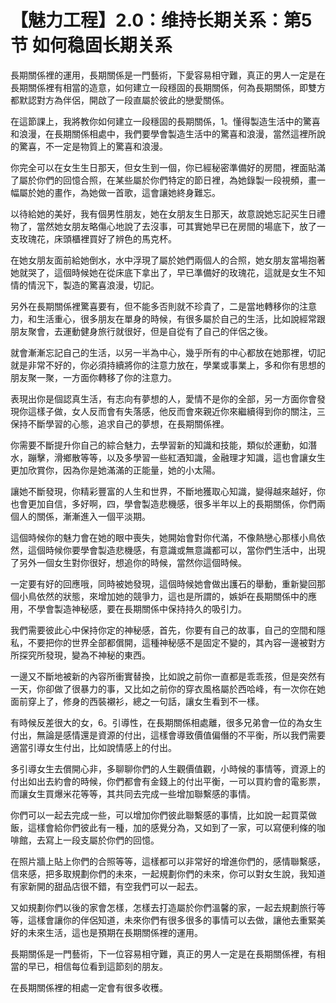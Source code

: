 # 【魅力工程】2.0：维持长期关系：第5节 如何稳固长期关系

長期關係裡的運用，長期關係是一門藝術，下愛容易相守難，真正的男人一定是在長期關係裡有相當的造意，如何建立一段穩固的長期關係，何為長期關係，即雙方都默認對方為伴侶，開啟了一段直屬於彼此的戀愛關係。

在這節課上，我將教你如何建立一段穩固的長期關係，1。懂得製造生活中的驚喜和浪漫，在長期關係相處中，我們要學會製造生活中的驚喜和浪漫，當然這裡所說的驚喜，不一定是物質上的驚喜和浪漫。

你完全可以在女生生日那天，但女生到一個，你已經秘密準備好的房間，裡面貼滿了屬於你們的回憶合照，在某些屬於你們特定的節日裡，為她錄製一段視頻，畫一幅屬於她的畫作，為她做一首歌，這會讓她終身難忘。

以待給她的美好，我有個男性朋友，她在女朋友生日那天，故意說她忘記买生日禮物了，當然她女朋友略傷心地說了去沒事，可其實她早已在房間的場底下，放了一支玫瑰花，床頭櫃裡買好了辨色的馬克杯。

在她女朋友面前給她倒水，水中浮現了屬於她們兩個人的合照，她女朋友當場抱著她就哭了，這個時候她在從床底下拿出了，早已準備好的玫瑰花，這就是女生不知情的情況下，製造的驚喜浪漫，切記。

另外在長期關係裡驚喜要有，但不能多否則就不珍貴了，二是當地轉移你的注意力，和生活重心，很多朋友在單身的時候，有很多屬於自己的生活，比如說經常跟朋友聚會，去運動健身旅行就很好，但是自從有了自己的伴侶之後。

就會漸漸忘記自己的生活，以另一半為中心，幾乎所有的中心都放在她那裡，切記就是非常不好的，你必須持續將你的注意力放在，學業或事業上，多和你有思想的朋友聚一聚，一方面你轉移了你的注意力。

表現出你是個認真生活，有志向有夢想的人，愛情不是你的全部，另一方面你會發現你這樣子做，女人反而會有失落感，他反而會來親近你來繼續得到你的關注，三保持不斷學習的心態，追求自己的夢想，在長期關係裡。

你需要不斷提升你自己的綜合魅力，去學習新的知識和技能，類似於運動，如潛水，蹦擊，滑鄉散等等，以及多學習一些紅酒知識，金融理才知識，這也會讓女生更加欣賞你，因為你是她滿滿的正能量，她的小太陽。

讓她不斷發現，你精彩豐富的人生和世界，不斷地獲取心知識，變得越來越好，你也會更加自信，多好啊，四，學會製造悲機感，很多半年以上的長期關係，你們兩個人的關係，漸漸進入一個平淡期。

這個時候你的魅力會在她的眼中喪失，她開始會對你代滿，不像熱戀心那樣小鳥依然，這個時候你要學會製造悲機感，有意識或無意識都可以，當你們生活中，出現了另外一個女生對你很好，想追你的時候，當然你這個時候。

一定要有好的回應哦，同時被她發現，這個時候她會做出護石的舉動，重新變回那個小鳥依然的狀態，來增加她的競爭力，這也是所謂的，嫉妒在長期關係中的應用，不學會製造神秘感，要在長期關係中保持持久的吸引力。

我們需要彼此心中保持你定的神秘感，首先，你要有自己的故事，自己的空間和隱私，不要把你的世界全部都償開，這種神秘感不是固定不變的，其內容一邊被對方所探究所發現，變為不神秘的東西。

一邊又不斷地被新的內容所衝實替換，比如說之前你一直都是乖乖孩，但是突然有一天，你卻做了很暴力的事，又比如之前你的穿衣風格屬於西哈峰，有一次你在她面前穿上了，修身的西裝襯衫，總之一句話，讓女生看到不一樣。

有時候反差很大的女，6。引導性，在長期關係相處離，很多兄弟會一位的為女生付出，無論是感情還是資源的付出，這樣會導致價值偏僭的不平衡，所以我們需要適當引導女生付出，比如說情感上的付出。

多引導女生去償開心非，多聊聊你們的人生觀價值觀，小時候的事情等，資源上的付出如出去約會的時候，你們都會有金錢上的付出平衡，一可以買約會的電影票，而讓女生買爆米花等等，其共同去完成一些增加聯繫感的事情。

你們可以一起去完成一些，可以增加你們彼此聯繫感的事情，比如說一起買菜做飯，這樣會給你們彼此有一種，加的感覺分為，又如到了一家，可以寫便利條的咖啡館，去寫上一段支屬於你們的回憶。

在照片牆上貼上你們的合照等等，這樣都可以非常好的增進你們的，感情聯繫感，信來感，把多取規劃你們的未來，一起規劃你們的未來，你可以對女生說，我知道有家新開的甜品店很不錯，有空我們可以一起去。

又如規劃你們以後的家會怎樣，怎樣去打造屬於你們溫馨的家，一起去規劃旅行等等，這樣會讓你的伴侶知道，未來你們有很多很多的事情可以去做，讓他去重緊美好的未來生活，這也是預期在長期關係裡的運用。

長期關係是一門藝術，下一位容易相守難，真正的男人一定是在長期關係裡，有相當的早已，相信每位看到這節刻的朋友。

在長期關係裡的相處一定會有很多收穫。